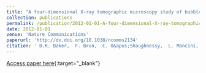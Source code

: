 ```yaml
---
title: "A four-dimensional X-ray tomographic microscopy study of bubble growth in basaltic foam"
collection: publications
permalink: /publication/2012-01-01-A-four-dimensional-X-ray-tomographic-microscopy-study-of-bubble-growth-in-basaltic-foam
date: 2012-01-01
venue: 'Nature Communications'
paperurl: 'http://dx.doi.org/10.1038/ncomms2134'
citation: ' D.R. Baker,  F. Brun,  C. O&apos;Shaughnessy,  L. Mancini,  J.L. Fife,  M.L. Rivers, &quot;A four-dimensional X-ray tomographic microscopy study of bubble growth in basaltic foam.&quot; Nature Communications, 2012.'
---
```

[Access paper here](http://dx.doi.org/10.1038/ncomms2134){:target="_blank"}
